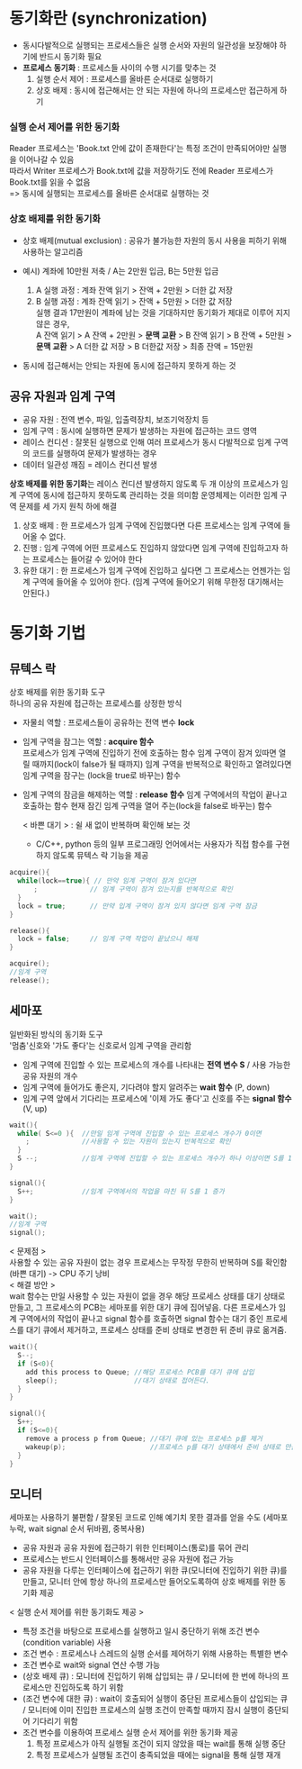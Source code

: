 # 동기화란 (synchronization)
- 동시다발적으로 실행되는 프로세스들은 실행 순서와 자원의 일관성을 보장해야 하기에 반드시 동기화 필요   
- **프로세스 동기화** : 프로세스들 사이의 수행 시기를 맞추는 것
  1. 실행 순서 제어 : 프로세스를 올바른 순서대로 실행하기
  2. 상호 배제 : 동시에 접근해서는 안 되는 자원에 하나의 프로세스만 접근하게 하기

### 실행 순서 제어를 위한 동기화
Reader 프로세스는 'Book.txt 안에 값이 존재한다'는 특정 조건이 만족되어야만 실행을 이어나갈 수 있음   
따라서 Writer 프로세스가 Book.txt에 값을 저장하기도 전에 Reader 프로세스가 Book.txt를 읽을 수 없음   
=> 동시에 실행되는 프로세스를 올바른 순서대로 실행하는 것 

### 상호 배제를 위한 동기화
- 상호 배제(mutual exclusion) : 공유가 불가능한 자원의 동시 사용을 피하기 위해 사용하는 알고리즘
- 예시) 계좌에 10만원 저축 / A는 2만원 입금, B는 5만원 입금
  1) A 실행 과정 : 계좌 잔액 읽기 > 잔액 + 2만원 > 더한 값 저장  
  2) B 실행 과정 : 계좌 잔액 읽기 > 잔액 + 5만원 > 더한 값 저장   
 실행 결과 17만원이 계좌에 남는 것을 기대하지만 동기화가 제대로 이루어 지지 않은 경우,    
A 잔액 읽기 > A 잔액 + 2만원 > **문맥 교환** > B 잔액 읽기 > B 잔액 + 5만원 > **문맥 교환** > A 더한 값 저장 > B 더한값 저장 > 최종 잔액 = 15만원

- 동시에 접근해서는 안되는 자원에 동시에 접근하지 못하게 하는 것


## 공유 자원과 임계 구역
- 공유 자원 : 전역 변수, 파일, 입출력장치, 보조기억장치 등
- 임계 구역 : 동시에 실행하면 문제가 발생하는 자원에 접근하는 코드 영역
- 레이스 컨디션 : 잘못된 실행으로 인해 여러 프로세스가 동시 다발적으로 임계 구역의 코드를 실행하여 문제가 발생하는 경우
- 데이터 일관성 깨짐 = 레이스 컨디션 발생

**상호 배제를 위한 동기화**는 레이스 컨디션 발생하지 않도록 두 개 이상의 프로세스가 임계 구역에 동시에 접근하지 못하도록 관리하는 것을 의미함
운영체제는 이러한 임계 구역 문제를 세 가지 원칙 하에 해결
1. 상호 배제 : 한 프로세스가 임계 구역에 진입했다면 다른 프로세스는 임계 구역에 들어올 수 없다.
2. 진행 : 임계 구역에 어떤 프로세스도 진입하지 않았다면 임계 구역에 진입하고자 하는 프로세스는 들어갈 수 있어야 한다
3. 유한 대기 : 한 프로세스가 임계 구역에 진입하고 싶다면 그 프로세스는 언젠가는 임계 구역에 들어올 수 있어야 한다. (임계 구역에 들어오기 위해 무한정 대기해서는 안된다.)



# 동기화 기법
## 뮤텍스 락
상호 배제를 위한 동기화 도구   
하나의 공유 자원에 접근하는 프로세스를 상정한 방식    
- 자물쇠 역할 : 프로세스들이 공유하는 전역 변수 **lock**
- 임계 구역을 잠그는 역할 : **acquire 함수**   
   프로세스가 임계 구역에 진입하기 전에 호출하는 함수
   임계 구역이 잠겨 있따면 열릴 때까지(lock이 false가 될 때까지) 임계 구역을 반복적으로 확인하고 열려있다면 임계 구역을 잠구는 (lock을 true로 바꾸는) 함수 
- 임계 구역의 잠금을 해제하는 역할 : **release 함수**
  임계 구역에서의 작업이 끝나고 호출하는 함수
  현재 잠긴 임계 구역을 열어 주는(lock을 false로 바꾸는) 함수

  < 바쁜 대기 > : 쉴 새 없이 반복하며 확인해 보는 것

  - C/C++, python 등의 일부 프로그래밍 언어에서는 사용자가 직접 함수를 구현하지 않도록 뮤텍스 락 기능을 제공

```C
acquire(){
  while(lock==true){ // 만약 임계 구역이 잠겨 있다면
      ;             // 임계 구역이 잠겨 있는지를 반복적으로 확인
  }
  lock = true;      // 만약 입계 구역이 잠겨 있지 않다면 임계 구역 잠금
}
```
```C
release(){
  lock = false;     // 임계 구역 작업이 끝났으니 해제
}
```
```C
acquire();
//임계 구역
release();
```

## 세마포
일반화된 방식의 동기화 도구    
'멈춤'신호와 '가도 좋다'는 신호로서 임계 구역을 관리함
  - 임계 구역에 진입할 수 있는 프로세스의 개수를 나타내는 **전역 변수 S** / 사용 가능한 공유 자원의 개수
  - 임계 구역에 들어가도 좋은지, 기다려야 할지 알려주는 **wait 함수** (P, down)
  - 임계 구역 앞에서 기다리는 프로세스에 '이제 가도 좋다'고 신호를 주는 **signal 함수** (V, up)
```C
wait(){
  while( S<=0 ){  //만일 임계 구역에 진입할 수 있는 프로세스 개수가 0이면
    ;             //사용할 수 있는 자원이 있는지 반복적으로 확인
  }
  S --;           //임계 구역에 진입할 수 있는 프로세스 개수가 하나 이상이면 S를 1감소시키고 임계 구역 진입
}
```
```C
signal(){
  S++;            //임계 구역에서의 작업을 마친 뒤 S를 1 증가
}
```
```C
wait();
//임계 구역
signal();
```

< 문제점 >      
사용할 수 있는 공유 자원이 없는 경우 프로세스는 무작정 무한히 반복하며 S를 확인함(바쁜 대기) -> CPU 주기 낭비   
< 해결 방안 >   
wait 함수는 만일 사용할 수 있는 자원이 없을 경우 해당 프로세스 상태를 대기 상태로 만들고, 그 프로세스의 PCB는 세마포를 위한 대기 큐에 집어넣음. 다른 프로세스가 임계 구역에서의 작업이 끝나고 signal 함수를 호출하면 signal 함수는 대기 중인 프로세스를 대기 큐에서 제거하고, 프로세스 상태를 준비 상태로 변경한 뒤 준비 큐로 옮겨줌.
```C
wait(){
  S--;
  if (S<0){
    add this process to Queue; //해당 프로세스 PCB를 대기 큐에 삽입
    sleep();                   //대기 상태로 접어든다.
  }
}
```
```C
signal(){
  S++;
  if (S<=0){
    remove a process p from Queue; //대기 큐에 있는 프로세스 p를 제거
    wakeup(p);                     //프로세스 p를 대기 상태에서 준비 상태로 만듬
  }
}
```

## 모니터
세마포는 사용하기 불편함 / 잘못된 코드로 인해 예기치 못한 결과를 얻을 수도 (세마포 누락, wait signal 순서 뒤바뀜, 중복사용)   

- 공유 자원과 공유 자원에 접근하기 위한 인터페이스(통로)를 묶어 관리
- 프로세스는 반드시 인터페이스를 통해서만 공유 자원에 접근 가능
- 공유 자원을 다루는 인터페이스에 접근하기 위한 큐(모니터에 진입하기 위한 큐)를 만들고, 모니터 안에 항상 하나의 프로세스만 들어오도록하여 상호 배제를 위한 동기화 제공

< 실행 순서 제어를 위한 동기화도 제공 >
- 특정 조건을 바탕으로 프로세스를 실행하고 일시 중단하기 위해 조건 변수 (condition variable) 사용
- 조건 변수 : 프로세스나 스레드의 실행 순서를 제어하기 위해 사용하는 특별한 변수
- 조건 변수로 wait와 signal 연산 수행 가능
- (상호 배제 큐) : 모니터에 진입하기 위해 삽입되는 큐 / 모니터에 한 번에 하나의 프로세스만 진입하도록 하기 위함
- (조건 변수에 대한 큐) : wait이 호출되어 실행이 중단된 프로세스들이 삽입되는 큐 / 모니터에 이미 진입한 프로세스의 실행 조건이 만족할 때까지 잠시 실행이 중단되어 기다리기 위함
- 조건 변수를 이용하여 프로세스 실행 순서 제어를 위한 동기화 제공
    1. 특정 프로세스가 아직 실행될 조건이 되지 않았을 때는 wait를 통해 실행 중단
    2. 특정 프로세스가 실행될 조건이 충족되었을 때에는 signal을 통해 실행 재개
  


